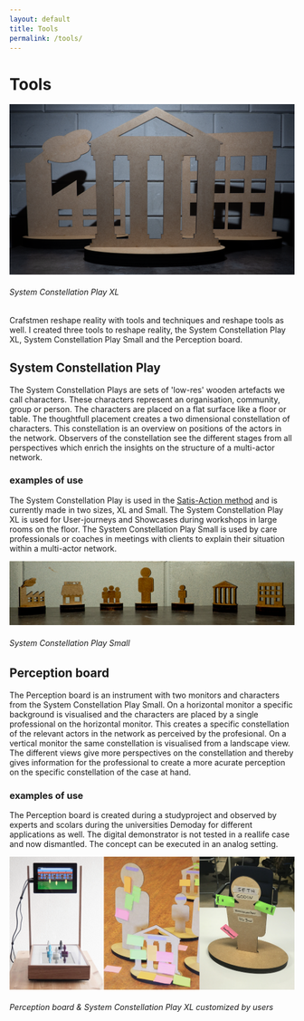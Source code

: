 ```yaml
---
layout: default
title: Tools
permalink: /tools/
---
```

# Tools
![](/assets/images/tool-SCP-XL2.png)
###### System Constellation Play XL

Crafstmen reshape reality with tools and techniques and reshape tools as well. I created three tools to reshape reality, the System Constellation Play XL, System Constellation Play Small and the Perception board.

## System Constellation Play
The System Constellation Plays are sets of 'low-res' wooden artefacts we call characters. These characters represent an organisation, community, group or person. The characters are placed on a flat surface like a floor or table. The thoughtfull placement creates a two dimensional constellation of characters. This constellation is an overview on positions of the actors in the network. Observers of the constellation see the different stages from all perspectives which enrich the insights on the structure of a multi-actor network.

### examples of use
The System Constellation Play is used in the [Satis-Action method](https://www.satis-action.nl) and is currently made in two sizes, XL and Small. The System Constellation Play XL is used for User-journeys and Showcases during workshops in large rooms on the floor. The System Constellation Play Small is used by care professionals or coaches in meetings with clients to explain their situation within a multi-actor network.

![](/assets/images/tool-SCP-S2.png)
###### System Constellation Play Small

## Perception board
The Perception board is an instrument with two monitors and characters from the System Constellation Play Small. On a horizontal monitor a specific background is visualised and the characters are placed by a single professional on the horizontal monitor. This creates a specific constellation of the relevant actors in the network as perceived by the profesional. On a vertical monitor the same constellation is visualised from a landscape view. The different views give more perspectives on the constellation and thereby gives information for the professional to create a more acurate perception on the specific constellation of the case at hand.

### examples of use
The Perception board is created during a studyproject and observed by experts and scolars during the universities Demoday for different applications as well. The digital demonstrator is not tested in a reallife case and now dismantled. The concept can be executed in an analog setting.

![](/assets/images/tool-slide2.png)
###### Perception board & System Constellation Play XL customized by users
